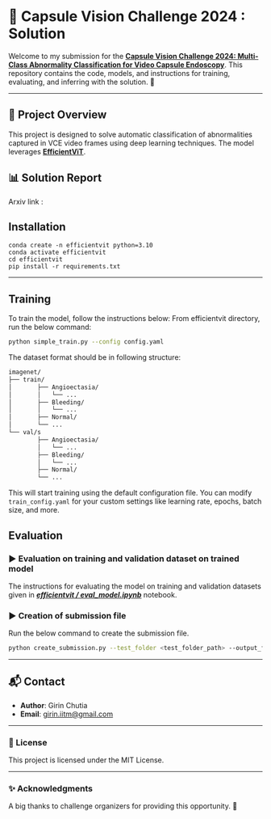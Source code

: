 # 🫧 Capsule Vision Challenge 2024 : Solution

Welcome to my submission for the **[Capsule Vision Challenge 2024: Multi-Class Abnormality Classification for Video Capsule Endoscopy](https://arxiv.org/abs/2408.04940)**. This repository contains the code, models, and instructions for training, evaluating, and inferring with the solution. 🚀

---

## 🌟 Project Overview

This project is designed to solve automatic classification of abnormalities captured in VCE video frames using deep learning techniques. The model leverages **[EfficientViT](https://github.com/mit-han-lab/efficientvit)**.

## 📊 Solution Report 

Arxiv link : 

## Installation
```
conda create -n efficientvit python=3.10
conda activate efficientvit
cd efficientvit
pip install -r requirements.txt
```
---

## Training

To train the model, follow the instructions below:
From efficientvit directory, run the below command:
```bash
python simple_train.py --config config.yaml
```

The dataset format should be in following structure:

```bash
imagenet/
├── train/
│       ├── Angioectasia/
│       │   └── ...
│       ├── Bleeding/
│       │   └── ...
│       ├── Normal/
│       └── ...
└── val/s
        ├── Angioectasia/
        │   └── ...
        ├── Bleeding/
        │   └── ...
        ├── Normal/
        └── ...
```


This will start training using the default configuration file. You can modify `train_config.yaml` for your custom settings like learning rate, epochs, batch size, and more.

## Evaluation 

### ▶ Evaluation on training and validation dataset on trained model

The instructions for evaluating the model on training and validation datasets given in
[***efficientvit / eval_model.ipynb***](efficientvit/eval_model.ipynb) notebook.

### ▶ Creation of submission file
Run the below command to create the submission file.
```bash
python create_submission.py --test_folder <test_folder_path> --output_file <output_file_path> --model_path <model_path> --num_classes 10
```
---


## 📬 Contact

- **Author**: Girin Chutia
- **Email**: girin.iitm@gmail.com

---

### 📄 License

This project is licensed under the MIT License.

---

### ✨ Acknowledgments

A big thanks to challenge organizers for providing this opportunity. 🙏

